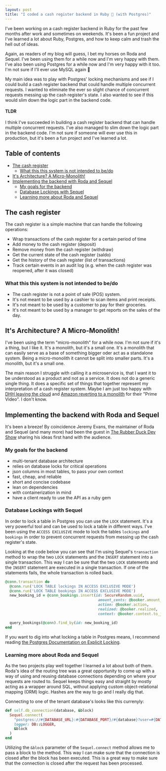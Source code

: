 ```yaml
---
layout: post
title: "I coded a cash register backend in Ruby 🫠 (with Postgres)"
---
```


I've been working on a cash register backend in Ruby for the past few months after work and sometimes on weekends. It's been a fun project and I've learned a lot about Ruby, Postgres, and how to keep calm and trash the hell out of ideas.

Again, as readers of my blog will guess, I bet my horses on Roda and Sequel. I've been using them for a while now and I'm very happy with them. I've also been using Postgres for a while now and I'm very happy with it too. I'm not sure if I'll ever use MySQL again 🤭

My main idea was to play with Postgres' locking mechanisms and see if I could build a cash register backend that could handle multiple concurrent requests. I wanted to eliminate the ever so slight chance of concurrent requests messing up the cash register's state. I also wanted to see if this would slim down the logic part in the backend code.

#### TLDR

I think I've succeeded in building a cash register backend that can handle multiple concurrent requests. I've also managed to slim down the logic part in the backend code. I'm not sure if someone will ever use this in production, but it's been a fun project and I've learned a lot.

## Table of contents<!-- omit in toc -->

- [The cash register](#the-cash-register)
  - [What this this system is not intended to be/do](#what-this-this-system-is-not-intended-to-bedo)
- [It's Architecture? A Micro-Monolith!](#its-architecture-a-micro-monolith)
- [Implementing the backend with Roda and Sequel](#implementing-the-backend-with-roda-and-sequel)
  - [My goals for the backend](#my-goals-for-the-backend)
  - [Database Lockings with Sequel](#database-lockings-with-sequel)
  - [Learning more about Roda and Sequel](#learning-more-about-roda-and-sequel)

## The cash register

The cash register is a simple machine that can handle the following operations:

- Wrap transactions of the cash register for a certain period of time
- Add money to the cash register (deposit)
- Remove money from the cash register (withdraw)
- Get the current state of the cash register (saldo)
- Get the history of the cash register (list of transactions)
- Track certain events in an audit log (e.g. when the cash register was reopened, after it was closed)

### What this this system is not intended to be/do

- The cash register is not a point of sale (POS) system.
- It's not meant to be used by a cashier to scan items and print receipts.
- It's not meant to be used by a customer to pay for their groceries.
- It's not meant to be used by a manager to get reports on the sales of the day.

## It's Architecture? A Micro-Monolith!

I've been using the term "micro-monolith" for a while now. I'm not sure if it's a thing, but I like it. It's a monolith, but it's a small one. It's a monolith that can easily serve as a base of something bigger oder act as a standalone system. Being a micro-monolith it cannot be split into smaller parts. It's a monolith, but it's a small one.

The main reason I struggle with calling it a microservice is, that I want it to be understood as a product and not as a service. It does not do a generic single thing. It does a specific set of things that together represent my interpretation of a cash register system. Maybe I am just too happy with [DHH leaving the cloud](https://world.hey.com/dhh/we-stand-to-save-7m-over-five-years-from-our-cloud-exit-53996caa) and [Amazon reverting to a monolith](https://www.reddit.com/r/aws/comments/137lyno/amazon_prime_microservices_to_monolith/) for their "Prime Video". I don't know.

## Implementing the backend with Roda and Sequel

It's been a breeze! By coincidence Jeremy Evans, the maintainer of Roda and Sequel (and many more) had been the guest in [The Rubber Duck Dev Show](https://www.youtube.com/watch?v=Hh_lqARFGcg) sharing his ideas first hand with the audience.

### My goals for the backend

- multi-tenant database architecture
- relies on database locks for critical operations
- json columns in most tables, to pass your own context
- fast, cheap, and reliable
- short and concise codebase
- lean on dependencies
- with containerization in mind
- have a client ready to use the API as a ruby gem

### Database Lockings with Sequel

In order to lock a table in Postgres you can use the `LOCK` statement. It's a very powerful tool and can be used to lock a table in different ways. I've been using the `ACCESS EXCLUSIVE` mode to lock the tables `lockings` and `bookings` in order to prevent concurrent requests from messing up the cash register's state.

Looking at the code below you can see that I'm using Sequel's `transaction` method to wrap the two `LOCK` statements and the `INSERT` statement into a single transaction. This way I can be sure that the two `LOCK` statements and the `INSERT` statement are executed in a single transaction. If one of the statements fails, the whole transaction is rolled back.

```ruby
@conn.transaction do
  @conn.run('LOCK TABLE lockings IN ACCESS EXCLUSIVE MODE')
  @conn.run('LOCK TABLE bookings IN ACCESS EXCLUSIVE MODE')
  new_booking_id = @conn_bookings.insert(id: SecureRandom.uuid,
                                          amount_cents: @booker.amount_cents,
                                          action: @booker.action,
                                          realized: @booker.realized,
                                          context: @booker.context.to_json)

  query_bookings(@conn).find_by(id: new_booking_id)
end
```

If you want to dig into what locking a table in Postgres means, I recommend reading [the Postgres Documentation on Explicit Locking](https://www.postgresql.org/docs/current/explicit-locking.html).

### Learning more about Roda and Sequel

As the two projects play well together I learned a lot about both of them. Roda's idea of the routing tree was a great opportunity to come up with a way of using and reusing database connections depending on where your requests are routed to. Sequel keeps things easy and straight by mostly acting as a wrapper around SQL, without applying custom object-relational mapping (ORM) logic. Hashes are the way to go and I really dig that.

Connecting to one of the tenant database's looks like this currenyly:

```ruby
def self.db_connection(database, &block)
  Sequel.connect(
    "postgres://#{DATABASE_URL}:#{DATABASE_PORT}/#{database}?user=#{DATABASE_USER}&password=#{DATABASE_PASSWORD}",
    logger: DB::LOGGER,
    &block
  )
end
```

Utilizing the `&block` parameter of the `Sequel.connect` method allows me to pass a block to the method. This way I can make sure that the connection is closed after the block has been executed. This is a great way to make sure that the connection is closed after the request has been processed.
